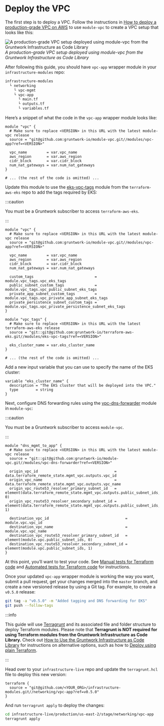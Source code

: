 # Deploy the VPC

The first step is to deploy a VPC. Follow the instructions in
[How to deploy a production-grade VPC on AWS](../../4-vpc/0-intro/0-what-youll-learn-in-this-guide.md) to use
`module-vpc` to create a VPC setup that looks like this:

![A production-grade VPC setup deployed using module-vpc from the Gruntwork Infrastructure as Code Library](/img/guides/build-it-yourself/vpc/vpc-diagram.png)
_A production-grade VPC setup deployed using module-vpc from the Gruntwork Infrastructure as Code Library_

After following this guide, you should have `vpc-app` wrapper module in your `infrastructure-modules` repo:

```bash
infrastructure-modules
  └ networking
    └ vpc-mgmt
    └ vpc-app
      └ main.tf
      └ outputs.tf
      └ variables.tf
```

Here’s a snippet of what the code in the `vpc-app` wrapper module looks like:

```hcl title=infrastructure-modules/networking/vpc-app/main.tf
module "vpc" {
  # Make sure to replace <VERSION> in this URL with the latest module-vpc release
  source = "git@github.com:gruntwork-io/module-vpc.git//modules/vpc-app?ref=<VERSION>"

  vpc_name         = var.vpc_name
  aws_region       = var.aws_region
  cidr_block       = var.cidr_block
  num_nat_gateways = var.num_nat_gateways
}

# ... (the rest of the code is omitted) ...
```

Update this module to use the
[eks-vpc-tags](https://github.com/gruntwork-io/terraform-aws-eks/tree/master/modules/eks-vpc-tags) module from the
`terraform-aws-eks` repo to add the tags required by EKS:

:::caution

You must be a <span className="js-subscribe-cta">Gruntwork subscriber</span> to access `terraform-aws-eks`.

:::

```hcl title=infrastructure-modules/networking/vpc-app/main.tf
module "vpc" {
  # Make sure to replace <VERSION> in this URL with the latest module-vpc release
  source = "git@github.com:gruntwork-io/module-vpc.git//modules/vpc-app?ref=<VERSION>"

  vpc_name         = var.vpc_name
  aws_region       = var.aws_region
  cidr_block       = var.cidr_block
  num_nat_gateways = var.num_nat_gateways

  custom_tags                            = module.vpc_tags.vpc_eks_tags
  public_subnet_custom_tags              = module.vpc_tags.vpc_public_subnet_eks_tags
  private_app_subnet_custom_tags         = module.vpc_tags.vpc_private_app_subnet_eks_tags
  private_persistence_subnet_custom_tags = module.vpc_tags.vpc_private_persistence_subnet_eks_tags
}

module "vpc_tags" {
  # Make sure to replace <VERSION> in this URL with the latest terraform-aws-eks release
  source = "git::git@github.com:gruntwork-io/terraform-aws-eks.git//modules/eks-vpc-tags?ref=<VERSION>"

  eks_cluster_name = var.eks_cluster_name
}

# ... (the rest of the code is omitted) ...
```

Add a new input variable that you can use to specify the name of the EKS cluster:

```hcl title=infrastructure-modules/networking/vpc-app/variables.tf
variable "eks_cluster_name" {
  description = "The EKS cluster that will be deployed into the VPC."
  type        = string
}
```

Next, configure DNS forwarding rules using the
[vpc-dns-forwarder](https://github.com/gruntwork-io/module-vpc/tree/master/modules/vpc-dns-forwarder) module in
`module-vpc`:

:::caution

You must be a <span className="js-subscribe-cta">Gruntwork subscriber</span> to access `module-vpc`.

:::

```hcl title=infrastructure-modules/networking/vpc-app/main.tf
module "dns_mgmt_to_app" {
  # Make sure to replace <VERSION> in this URL with the latest module-vpc release
  source = "git::git@github.com:gruntwork-io/module-vpc.git//modules/vpc-dns-forwarder?ref=<VERSION>"

  origin_vpc_id                                   = data.terraform_remote_state.mgmt_vpc.outputs.vpc_id
  origin_vpc_name                                 = data.terraform_remote_state.mgmt_vpc.outputs.vpc_name
  origin_vpc_route53_resolver_primary_subnet_id   = element(data.terraform_remote_state.mgmt_vpc.outputs.public_subnet_ids, 0)
  origin_vpc_route53_resolver_secondary_subnet_id = element(data.terraform_remote_state.mgmt_vpc.outputs.public_subnet_ids, 1)

  destination_vpc_id                                   = module.vpc.vpc_id
  destination_vpc_name                                 = module.vpc.vpc_name
  destination_vpc_route53_resolver_primary_subnet_id   = element(module.vpc.public_subnet_ids, 0)
  destination_vpc_route53_resolver_secondary_subnet_id = element(module.vpc.public_subnet_ids, 1)
}
```

At this point, you’ll want to test your code. See
[Manual tests for Terraform code](https://gruntwork.io/guides/foundations/how-to-use-gruntwork-infrastructure-as-code-library#manual_tests_terraform)
and
[Automated tests for Terraform code](https://gruntwork.io/guides/foundations/how-to-use-gruntwork-infrastructure-as-code-library#automated_tests_terraform)
for instructions.

Once your updated `vpc-app` wrapper module is working the way you want, submit a pull request, get your changes merged
into the `master` branch, and create a new versioned release by using a Git tag. For example, to create a `v0.5.0`
release:

```bash
git tag -a "v0.5.0" -m "Added tagging and DNS forwarding for EKS"
git push --follow-tags
```

:::info

This guide will use [Terragrunt](https://github.com/gruntwork-io/terragrunt) and its associated file and folder
structure to deploy Terraform modules. Please note that **Terragrunt is NOT required for using Terraform modules from
the Gruntwork Infrastructure as Code Library.** Check out
[How to Use the Gruntwork Infrastructure as Code Library](https://gruntwork.io/guides/foundations/how-to-use-gruntwork-infrastructure-as-code-library) for instructions
on alternative options, such as how to
[Deploy using plain Terraform](https://gruntwork.io/guides/foundations/how-to-use-gruntwork-infrastructure-as-code-library#deploy_using_plain_terraform).

:::

Head over to your `infrastructure-live` repo and update the `terragrunt.hcl` file to deploy this new version:

```hcl title=infrastructure-live/production/us-east-2/stage/networking/vpc-app/terragrunt.hcl
terraform {
  source = "git@github.com/<YOUR_ORG>/infrastructure-modules.git//networking/vpc-app?ref=v0.5.0"
}
```

And run `terragrunt apply` to deploy the changes:

```bash
cd infrastructure-live/production/us-east-2/stage/networking/vpc-app
terragrunt apply
```
